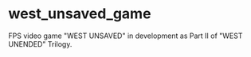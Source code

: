 # west_unsaved_game
FPS video game "WEST UNSAVED" in development as Part II of "WEST UNENDED" Trilogy.

